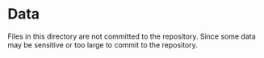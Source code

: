 # Data

Files in this directory are not committed to the repository.
Since some data may be sensitive or too large to commit to the repository.
